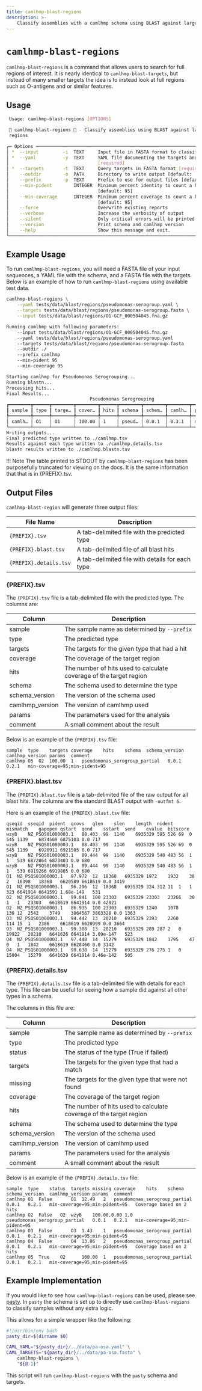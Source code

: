 ```yaml
---
title: camlhmp-blast-regions
description: >-
    Classify assemblies with a camlhmp schema using BLAST against larger genomic regions
---
```


# `camlhmp-blast-regions`

`camlhmp-blast-regions` is a command that allows users to search for full regions of interest.
It is nearly identical to `camlhmp-blast-targets`, but instead of many smaller targets the
idea is to instead look at full regions such as O-antigens and or similar features.

## Usage

```bash
 Usage: camlhmp-blast-regions [OPTIONS]

 🐪 camlhmp-blast-regions 🐪 - Classify assemblies using BLAST against larger genomic
 regions

╭─ Options ───────────────────────────────────────────────────────────────────────────╮
│ *  --input         -i  TEXT     Input file in FASTA format to classify [required]   │
│ *  --yaml          -y  TEXT     YAML file documenting the targets and types         │
│                                 [required]                                          │
│ *  --targets       -t  TEXT     Query targets in FASTA format [required]            │
│    --outdir        -o  PATH     Directory to write output [default: ./]             │
│    --prefix        -p  TEXT     Prefix to use for output files [default: camlhmp]   │
│    --min-pident        INTEGER  Minimum percent identity to count a hit             │
│                                 [default: 95]                                       │
│    --min-coverage      INTEGER  Minimum percent coverage to count a hit             │
│                                 [default: 95]                                       │
│    --force                      Overwrite existing reports                          │
│    --verbose                    Increase the verbosity of output                    │
│    --silent                     Only critical errors will be printed                │
│    --version                    Print schema and camlhmp version                    │
│    --help                       Show this message and exit.                         │
╰─────────────────────────────────────────────────────────────────────────────────────╯
```

## Example Usage

To run `camlhmp-blast-regions`, you will need a FASTA file of your input sequences, a YAML
file with the schema, and a FASTA file with the targets. Below is an example of how to run
`camlhmp-blast-regions` using available test data.

```bash
camlhmp-blast-regions \
    --yaml tests/data/blast/regions/pseudomonas-serogroup.yaml \
    --targets tests/data/blast/regions/pseudomonas-serogroup.fasta \
    --input tests/data/blast/regions/O1-GCF_000504045.fna.gz

Running camlhmp with following parameters:
    --input tests/data/blast/regions/O1-GCF_000504045.fna.gz
    --yaml tests/data/blast/regions/pseudomonas-serogroup.yaml
    --targets tests/data/blast/regions/pseudomonas-serogroup.fasta
    --outdir ./
    --prefix camlhmp
    --min-pident 95
    --min-coverage 95

Starting camlhmp for Pseudomonas Serogrouping...
Running blastn...
Processing hits...
Final Results...
                               Pseudomonas Serogrouping
┏━━━━━━━━┳━━━━━━┳━━━━━━━━┳━━━━━━━━┳━━━━━━┳━━━━━━━━┳━━━━━━━━┳━━━━━━━━┳━━━━━━━━┳━━━━━━━━┓
┃ sample ┃ type ┃ targe… ┃ cover… ┃ hits ┃ schema ┃ schem… ┃ camlh… ┃ params ┃ comme… ┃
┡━━━━━━━━╇━━━━━━╇━━━━━━━━╇━━━━━━━━╇━━━━━━╇━━━━━━━━╇━━━━━━━━╇━━━━━━━━╇━━━━━━━━╇━━━━━━━━┩
│ camlh… │ O1   │ O1     │ 100.00 │ 1    │ pseud… │ 0.0.1  │ 0.3.1  │ min-c… │        │
└────────┴──────┴────────┴────────┴──────┴────────┴────────┴────────┴────────┴────────┘
Writing outputs...
Final predicted type written to ./camlhmp.tsv
Results against each type written to ./camlhmp.details.tsv
blastn results written to ./camlhmp.blastn.tsv
```

!!! Note
    The table printed to STDOUT by `camlhmp-blast-regions` has been purposefully truncated
    for viewing on the docs. It is the same information that that is in {PREFIX}.tsv.

## Output Files

`camlhmp-blast-region` will generate three output files:

| File Name              | Description                                     |
|------------------------|-------------------------------------------------|
| `{PREFIX}.tsv`         | A tab-delimited file with the predicted type    |
| `{PREFIX}.blast.tsv`   | A tab-delimited file of all blast hits          |
| `{PREFIX}.details.tsv` | A tab-delimited file with details for each type |

### {PREFIX}.tsv

The `{PREFIX}.tsv` file is a tab-delimited file with the predicted type. The columns are:

| Column          | Description                                                        |
|-----------------|--------------------------------------------------------------------|
| sample          | The sample name as determined by `--prefix`                        |
| type            | The predicted type                                                 |
| targets         | The targets for the given type that had a hit                      |
| coverage        | The coverage of the target region                                  |
| hits            | The number of hits used to calculate coverage of the target region |
| schema          | The schema used to determine the type                              |
| schema_version  | The version of the schema used                                     |
| camlhmp_version | The version of camlhmp used                                        |
| params          | The parameters used for the analysis                               |
| comment         | A small comment about the result                                   |

Below is an example of the `{PREFIX}.tsv` file:

```tsv
sample	type	targets	coverage	hits	schema	schema_version	camlhmp_version	params	comment
camlhmp	O5	O2	100.00	1	pseudomonas_serogroup_partial	0.0.1	0.2.1	min-coverage=95;min-pident=95	
```

### {PREFIX}.blast.tsv

The `{PREFIX}.blast.tsv` file is a tab-delimited file of the raw output for all blast hits.
The columns are the standard BLAST output with `-outfmt 6`.

Here is an example of the `{PREFIX}.blast.tsv` file:

```tsv
qseqid	sseqid	pident	qcovs	qlen	slen	length	nident	mismatch	gapopen	qstart	qend	sstart	send	evalue	bitscore
wzyB	NZ_PSQS01000003.1	88.403	99	1140	6935329	595	526	69	0	545	1139	6874509	6875103	0.0	717
wzyB	NZ_PSQS01000003.1	88.403	99	1140	6935329	595	526	69	0	545	1139	6920911	6921505	0.0	717
wzyB	NZ_PSQS01000003.1	89.444	99	1140	6935329	540	483	56	1	1	539	6872864	6873403	0.0	680
wzyB	NZ_PSQS01000003.1	89.444	99	1140	6935329	540	483	56	1	1	539	6919266	6919805	0.0	680
O1	NZ_PSQS01000003.1	97.972	12	18368	6935329	1972	1932	38	2	16398	18368	6620589	6618619	0.0	3419
O1	NZ_PSQS01000003.1	96.296	12	18368	6935329	324	312	11	1	1	323	6641914	6641591	1.68e-149	531
O2	NZ_PSQS01000003.1	99.841	100	23303	6935329	23303	23266	30	1	1	23303	6618619	6641914	0.0	42821
O2	NZ_PSQS01000003.1	86.935	100	23303	6935329	1240	1078	130	12	2542	3749	3864567	3863328	0.0	1363
O3	NZ_PSQS01000003.1	94.442	13	20210	6935329	2393	2260	114	15	1	2386	6618619	6620999	0.0	3664
O3	NZ_PSQS01000003.1	99.308	13	20210	6935329	289	287	2	0	19922	20210	6641626	6641914	3.09e-147	523
O4	NZ_PSQS01000003.1	97.448	14	15279	6935329	1842	1795	47	0	1	1842	6618619	6620460	0.0	3142
O4	NZ_PSQS01000003.1	99.638	14	15279	6935329	276	275	1	0	15004	15279	6641639	6641914	8.46e-142	505
```

### {PREFIX}.details.tsv

The `{PREFIX}.details.tsv` file is a tab-delimited file with details for each type. This file
can be useful for seeing how a sample did against all other types in a schema.

The columns in this file are:

| Column          | Description                                                        |
|-----------------|--------------------------------------------------------------------|
| sample          | The sample name as determined by `--prefix`                        |
| type            | The predicted type                                                 |
| status          | The status of the type (True if failed)                            |
| targets         | The targets for the given type that had a match                    |
| missing         | The targets for the given type that were not found                 |
| coverage        | The coverage of the target region                                  |
| hits            | The number of hits used to calculate coverage of the target region |
| schema          | The schema used to determine the type                              |
| schema_version  | The version of the schema used                                     |
| camlhmp_version | The version of camlhmp used                                        |
| params          | The parameters used for the analysis                               |
| comment         | A small comment about the result                                   |

Below is an example of the `{PREFIX}.details.tsv` file:

```tsv
sample	type	status	targets	missing	coverage	hits	schema	schema_version	camlhmp_version	params	comment
camlhmp	O1	False		O1	12.49	2	pseudomonas_serogroup_partial	0.0.1	0.2.1	min-coverage=95;min-pident=95	Coverage based on 2 hits
camlhmp	O2	False	O2	wzyB	100.00,0.00	1,0	pseudomonas_serogroup_partial	0.0.1	0.2.1	min-coverage=95;min-pident=95	
camlhmp	O3	False		O3	1.43	1	pseudomonas_serogroup_partial	0.0.1	0.2.1	min-coverage=95;min-pident=95	
camlhmp	O4	False		O4	13.86	2	pseudomonas_serogroup_partial	0.0.1	0.2.1	min-coverage=95;min-pident=95	Coverage based on 2 hits
camlhmp	O5	True	O2		100.00	1	pseudomonas_serogroup_partial	0.0.1	0.2.1	min-coverage=95;min-pident=95	
```

## Example Implementation

If you would like to see how `camlhmp-blast-regions` can be used, please see
[pasty](https://github.com/rpetit3/pasty). In `pasty` the schema is set up
to directly use `camlhmp-blast-regions` to classify samples without any extra
logic.

This allows for a simple wrapper like the following:

```bash
#!/usr/bin/env bash
pasty_dir=$(dirname $0)

CAML_YAML="${pasty_dir}/../data/pa-osa.yaml" \
CAML_TARGETS="${pasty_dir}/../data/pa-osa.fasta" \
    camlhmp-blast-regions \
    "${@:1}"
```

This script will run `camlhmp-blast-regions` with the `pasty` schema and targets.
